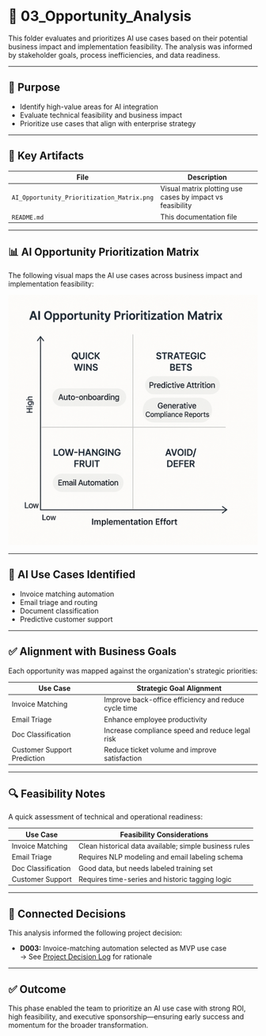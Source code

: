 # 🎯 03_Opportunity_Analysis

This folder evaluates and prioritizes AI use cases based on their potential business impact and implementation feasibility. The analysis was informed by stakeholder goals, process inefficiencies, and data readiness.

---

## 📌 Purpose

- Identify high-value areas for AI integration  
- Evaluate technical feasibility and business impact  
- Prioritize use cases that align with enterprise strategy

---

## 📁 Key Artifacts

| File | Description |
|------|-------------|
| `AI_Opportunity_Prioritization_Matrix.png` | Visual matrix plotting use cases by impact vs feasibility |
| `README.md` | This documentation file |

---

## 📊 AI Opportunity Prioritization Matrix

The following visual maps the AI use cases across business impact and implementation feasibility:

![AI Opportunity Prioritization Matrix](./AI_Opportunity_Prioritization_Matrix.png)

---

## 🧠 AI Use Cases Identified

- Invoice matching automation  
- Email triage and routing  
- Document classification  
- Predictive customer support

---

## ✅ Alignment with Business Goals

Each opportunity was mapped against the organization's strategic priorities:

| Use Case | Strategic Goal Alignment |
|----------|--------------------------|
| Invoice Matching | Improve back-office efficiency and reduce cycle time |
| Email Triage | Enhance employee productivity |
| Doc Classification | Increase compliance speed and reduce legal risk |
| Customer Support Prediction | Reduce ticket volume and improve satisfaction |

---

## 🔍 Feasibility Notes

A quick assessment of technical and operational readiness:

| Use Case | Feasibility Considerations |
|----------|----------------------------|
| Invoice Matching | Clean historical data available; simple business rules |
| Email Triage | Requires NLP modeling and email labeling schema |
| Doc Classification | Good data, but needs labeled training set |
| Customer Support | Requires time-series and historic tagging logic |

---

## 🔁 Connected Decisions

This analysis informed the following project decision:

- **D003:** Invoice-matching automation selected as MVP use case  
  → See [Project Decision Log](../11_Project_Decision_Log/README.md) for rationale

---

## ✅ Outcome

This phase enabled the team to prioritize an AI use case with strong ROI, high feasibility, and executive sponsorship—ensuring early success and momentum for the broader transformation.
